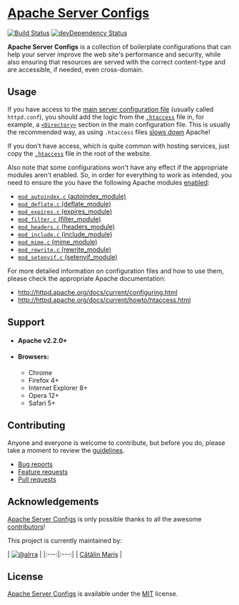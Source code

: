 # [Apache Server Configs](https://github.com/h5bp/server-configs-apache/)

[![Build Status](https://travis-ci.org/h5bp/server-configs-apache.svg)](https://travis-ci.org/h5bp/server-configs-apache)
[![devDependency Status](https://david-dm.org/h5bp/server-configs-apache/dev-status.svg)](https://david-dm.org/h5bp/server-configs-apache#info=devDependencies)

__Apache Server Configs__ is a collection of boilerplate configurations that
can help your server improve the web site's performance and security, while
also ensuring that resources are served with the correct content-type and are
accessible, if needed, even cross-domain.

## Usage

If you have access to the [main server configuration
file](http://httpd.apache.org/docs/current/configuring.html#main)
(usually called `httpd.conf`), you should add the logic from the
[`.htaccess`](https://github.com/h5bp/server-configs-apache/tree/master/.htaccess)
file in, for example, a
[`<Directory>`](http://httpd.apache.org/docs/current/mod/core.html#directory)
section in the main configuration file. This is usually the recommended way, as
using `.htaccess` files [slows
down](http://httpd.apache.org/docs/current/howto/htaccess.html#when) Apache!

If you don't have access, which is quite common with hosting services, just copy
the [`.htaccess`](https://github.com/h5bp/server-configs-apache/tree/master/.htaccess)
file in the root of the website.

Also note that some configurations won't have any effect if the appropriate
modules aren't enabled. So, in order for everything to work as intended, you
need to ensure the you have the following Apache modules
[enabled](https://github.com/h5bp/server-configs-apache/wiki/How-to-enable-Apache-modules):
  * [`mod_autoindex.c` (autoindex_module)](http://httpd.apache.org/docs/current/mod/mod_autoindex.html)
  * [`mod_deflate.c` (deflate_module)](http://httpd.apache.org/docs/current/mod/mod_deflate.html)
  * [`mod_expires.c` (expires_module)](http://httpd.apache.org/docs/current/mod/mod_expires.html)
  * [`mod_filter.c` (filter_module)](http://httpd.apache.org/docs/current/mod/mod_filter.html)
  * [`mod_headers.c` (headers_module)](http://httpd.apache.org/docs/current/mod/mod_headers.html)
  * [`mod_include.c` (include_module)](http://httpd.apache.org/docs/current/mod/mod_include.html)
  * [`mod_mime.c` (mime_module)](http://httpd.apache.org/docs/current/mod/mod_mime.html)
  * [`mod_rewrite.c` (rewrite_module)](http://httpd.apache.org/docs/current/mod/mod_rewrite.html)
  * [`mod_setenvif.c` (setenvif_module)](http://httpd.apache.org/docs/current/mod/mod_setenvif.html)

For more detailed information on configuration files and how to use them, please
check the appropriate Apache documentation:

* http://httpd.apache.org/docs/current/configuring.html
* http://httpd.apache.org/docs/current/howto/htaccess.html


## Support

* #### __Apache v2.2.0+__

* #### __Browsers:__

  * Chrome
  * Firefox 4+
  * Internet Explorer 8+
  * Opera 12+
  * Safari 5+


## Contributing

Anyone and everyone is welcome to contribute, but before you do, please take a
moment to review the [guidelines](CONTRIBUTING.md).

* [Bug reports](CONTRIBUTING.md#bugs)
* [Feature requests](CONTRIBUTING.md#features)
* [Pull requests](CONTRIBUTING.md#pull-requests)


## Acknowledgements

[Apache Server Configs](https://github.com/h5bp/server-configs-apache/) is
only possible thanks to all the awesome
[contributors](https://github.com/h5bp/server-configs-apache/graphs/contributors)!

This project is currently maintained by:

| [![@alrra](http://s.gravatar.com/avatar/2fc3f42c9411898f83f3af8ede902591?s=90)](http://twitter.com/alrra "Follow @alrra on Twitter") |
|:---:|:---:|
| [Cătălin Mariș](http://twitter.com/alrra) |


## License

[Apache Server Configs](https://github.com/h5bp/server-configs-apache/) is
available under the [MIT](LICENSE.md) license.
